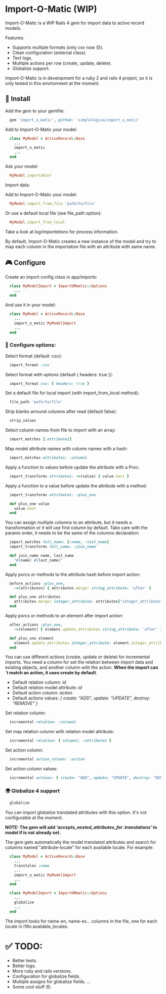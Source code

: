# Import-O-Matic (WIP)

Import-O-Matic is a WIP Rails 4 gem for import data to active record models.

Features:

 - Supports multiple formats (only csv now :disappointed:).
 - Clean configuration (external class).
 - Text logs.
 - Multiple actions per row (create, update, delete).
 - Globalize support.

Import-O-Matic is in development for a ruby 2 and rails 4 project, so it is only tested in this environment at the moment.

## :floppy_disk: Install

Add the gem to your gemfile:

```ruby
  gem 'import_o_matic', github: 'simplelogica/import_o_matic'
```

Add to Import-O-Matic your model:

```ruby
  class MyModel < ActiveRecord::Base
    ...
    import_o_matic
    ...
  end
```

Ask your model:

```ruby
  MyModel.importable?
```

Import data:

Add to Import-O-Matic your model:

```ruby
  MyModel.import_from_file 'path/to/file'
```

Or use a default local file (see file_path option):

```ruby
  MyModel.import_from_local
```

Take a look at _log/importations_ for process information.


By default, Import-O-Matic creates a new instance of the model and try to map each column in the importation file with an attribute with same name.

## :video_game: Configure

Create an import config class in app/imports:

```ruby
  class MyModelImport < ImportOMmatic::Options
    ...
  end
```

And use it in your model:

```ruby
  class MyModel < ActiveRecord::Base
    ...
    import_o_matic MyModelImport
    ...
  end
```

### :book: Configure options:

Select format (default :csv):

```ruby
  import_format :csv
```

Select format with options (default { headers: true }):

```ruby
  import_format csv: { headers: true }
```

Set a default file for local import (with import_from_local method):

```ruby
  file_path 'path/to/file'
```

Strip blanks arround columns after read (default false):

```ruby
  strip_values
```

Select column names from file to import with an array:

```ruby
  import_matches [:attribute1]
```

Map model attribute names with column names with a hash:

```ruby
  import_matches attribute1: :column1
```

Apply a function to values before update the attribute with a Proc:

```ruby
  import_transforms attribute1: ->(value) { value.next }
```

Apply a function to a value before update the attribute with a method:

```ruby
  import_transforms attribute1: :plus_one

  def plus_one value
    value.next
  end
```

You can assign multiple columns to an attribute, but it needs a transformation or it will use first column by default. Take care with the params order, it needs to be the same of the columns declaration:

```ruby
  import_matches full_name: [:name, :last_name]
  import_transforms full_name: :join_name

  def join_name name, last_name
    "#{name} #{last_name}"
  end
```

Apply porcs or methods to the attribute hash before import action:
```ruby
  before_actions :plus_one,
    ->(attributes) { attributes.merge! string_attribute: 'after' }

  def plus_one attributes
    attributes.merge! integer_attribute: attributes["integer_attribute"].next
  end
```

Apply porcs or methods to an element after import action:
```ruby
  after_actions :plus_one,
    ->(element) { element.update_attributes string_attribute: 'after' }

  def plus_one element
    element.update_attributes integer_attribute: element.integer_attribute.next
  end
```

You can use different actions (create, update or delete) for incremental imports. You need a column for set the relation between import data and existing objects, and another column with the action. **When the import can´t match an action, it uses create by default**.

- Default relation column: *_id_*
- Default relation model attribute: *_id_*
- Default action column: *_action_*
- Default actions values: *_{ create: "ADD", update: "UPDATE", destroy: "REMOVE" }_*

Set relation column:

```ruby
  incremental relation: :column1
```

Set map relation column with relation model attribute:

```ruby
  incremental relation: { column1: :attribute1 }
```

Set action column:

```ruby
  incremental action_column: :action
```

Set action column values:

```ruby
  incremental actions: { create: "ADD", update: "UPDATE", destroy: "REMOVE" }
```

### :earth_africa: Globalize 4 support

```ruby
  globalize
```

You can import globalize translated attributes with this option. It's not configurable at the moment.

**NOTE: The gem will add *'accepts_nested_attributes_for :translations'* to model if is not already set.**

The gem gets automatically the model translated attributes and search for columns named "attribute-locale" for each available locale. For example:

```ruby
  class MyModel < ActiveRecord::Base
    ...
    transtales :name
    ...
    import_o_matic MyModelImport
    ...
  end

  class MyModelImport < ImportOMmatic::Options
    ...
    globalize
    ...
  end
```

The import looks for name-en, name-es... columns in the file, one for each locale in I18n.available_locales.


# :white_check_mark: TODO:

- Better tests.
- Better logs.
- More ruby and rails versions.
- Configuration for globalize fields.
- Multiple assigns for globalize fields.
...
- Some cool stuff :disappointed:.
